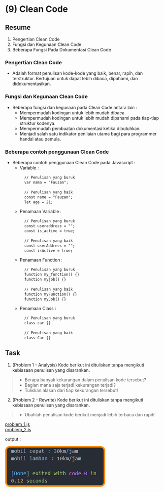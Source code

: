 # (9) Clean Code

## Resume
1. Pengertian Clean Code
2. Fungsi dan Kegunaan Clean Code
3. Beberapa Fungsi Pada Dokumentasi Clean Code

### Pengertian Clean Code
* Adalah format penulisan kode-kode yang baik, benar, rapih, dan terstruktur. Bertujuan untuk dapat lebih dibaca, dipahami, dan didokumentasikan.

### Fungsi dan Kegunaan Clean Code
* Beberapa fungsi dan kegunaan pada Clean Code antara lain :
  + Mempermudah kodingan untuk lebih mudah dibaca.
  + Mempermudah kodingan untuk lebih mudah dipahami pada tiap-tiap struktur kodenya.
  + Mempermudah pembuatan dokumentasi ketika dibutuhkan.
  + Menjadi salah satu indikator penilaian utama bagi para programmer handal atau pemula.

### Beberapa contoh penggunaan Clean Code
* Beberapa contoh penggunaan Clean Code pada Javascript :
  + Variable :
    ```
      // Penulisan yang buruk
      var nama = "Fauzan";

      // Penulisan yang baik
      const name = "Fauzan";
      let age = 21;
    ```
  + Penamaan Variable :
    ```
      // Penulisan yang buruk
      const useraddress = "";
      const is_active = true;

      // Penulisan yang baik
      const userAddress = "";
      const isActive = true;
    ```
  + Penamaan Function :
    ```
      // Penulisan yang buruk
      function my_function() {}
      function myjob() {}

      // Penulisan yang baik
      function myFunction() {}
      function myJob() {}
    ```
  + Penamaan Class :
    ```
      // Penulisan yang buruk
      class car {}

      // Penulisan yang baik
      class Car {}
    ```


## Task
1. (Problem 1 - Analysis) Kode berikut ini dituliskan tanpa mengikuti kebiasaan penulisan yang disarankan.
  > * Berapa banyak kekurangan dalam penulisan kode tersebut?
  > * Bagian mana saja terjadi kekurangan terjadi?
  > * Tuliskan alasan dari tiap kekurangan tersebut!
2. (Problem 2 - Rewrite) Kode berikut ini dituliskan tanpa mengikuti kebiasaan penulisan yang disarankan.
  > * Ubahlah penulisan kode berikut menjadi lebih terbaca dan rapih!

[problem_1.js](praktikum/problem_1.js) <br/>
[problem_2.js](praktikum/problem_2.js) <br/>

output :

![Output problem_2.js](screenshots/screenshot%20-%20problem_2.js%20.png)
